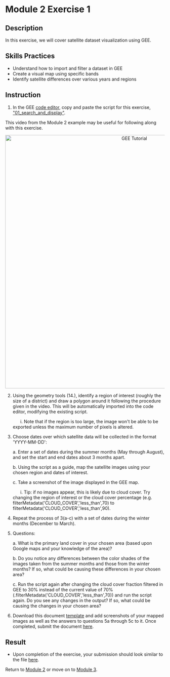 # Module 2 Exercise 1 
## Description
In this exercise, we will cover satellite dataset visualization using GEE.

## Skills Practices
* Understand how to import and filter a dataset in GEE
* Create a visual map using specific bands
* Identify satellite differences over various years and regions


## Instruction
1. In the GEE [code editor](https://code.earthengine.google.com/), copy and paste the script for this exercise, ["01_search_and_display"](https://github.com/ecodynlab/GALUP/wiki/Scripts).

This video from the Module 2 example may be useful for following along with this exercise.
<p align="center">
  <a href="https://mediasite.video.ufl.edu/Mediasite/Play/68693a462a914666807e47f992dedde11d" target="_blank" rel="noopener">
    <img src="https://user-images.githubusercontent.com/84922404/140551115-a0e9d6fa-ae4b-4357-99be-0a27b1901394.png" alt= "GEE Tutorial" width="800">
  </a>
</p>

2. Using the geometry tools (14.), identify a region of interest (roughly the size of a district) and draw a polygon around it following the procedure given in the video. This will be automatically imported into the code editor, modifying the existing script. 

    &nbsp;&nbsp;&nbsp;&nbsp;&nbsp;&nbsp;i. Note that if the region is too large, the image won't be able to be exported unless the maximum number of pixels is altered.
    
3. Choose dates over which satellite data will be collected in the format 'YYYY-MM-DD':

    a. Enter a set of dates during the summer months (May through August), and set the start and end dates about 3 months apart.
  
    b. Using the script as a guide, map the satellite images using your chosen region and dates of interest.
  
    c. Take a screenshot of the image displayed in the GEE map. 
    
    &nbsp;&nbsp;&nbsp;&nbsp;&nbsp;&nbsp;i. Tip: if no images appear, this is likely due to cloud cover. Try changing the region of interest or the cloud cover percentage (e.g. filterMetadata('CLOUD_COVER','less_than',70) to filterMetadata('CLOUD_COVER','less_than',90).
  
4. Repeat the process of 3(a-c) with a set of dates during the winter months (December to March). 
5. Questions: 

    a. What is the primary land cover in your chosen area (based upon Google maps and your knowledge of the area)?
    
    b. Do you notice any differences between the color shades of the images taken from the summer months and those from the winter months? If so, what could be causing these differences in your chosen area?
    
    c. Run the script again after changing the cloud cover fraction filtered in GEE to 30% instead of the current value of 70% (.filterMetadata('CLOUD_COVER','less_than',70)) and run the script again. Do you see any changes in the output? If so, what could be causing the changes in your chosen area?
    
    
6.  Download this document [template](https://github.com/ecodynlab/GALUP/files/7487735/WS2_M2E2_Submission.docx) and add screenshots of your mapped images as well as the answers to questions 5a through 5c to it. Once completed, submit the document <a href="https://github.com/ecodynlab/GALUP/issues/new?assignees=&labels=Exercises&template=assignment-submission.md&title=Add+your+name+and+the+module+number+for+submission" title="here">here</a>\.


## Result
* Upon completion of the exercise, your submission should look similar to the file [here](https://github.com/ecodynlab/GALUP/blob/main/Exercises/M2_E1.md).

</p>

Return to [Module 2](https://github.com/ecodynlab/GALUP/blob/main/Modules/Module%202.md) or move on to [Module 3](https://github.com/ecodynlab/GALUP/blob/main/Modules/Module%203.md).
